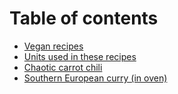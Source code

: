 # Table of contents

* [Vegan recipes](README.md)
* [Units used in these recipes](units-used-in-these-recipes.md)
* [Chaotic carrot chili](carrot-chili.md)
* [Southern European curry \(in oven\)](southern-european-curry-in-oven.md)

